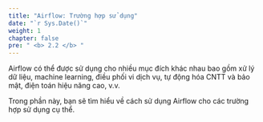 ```yaml
---
title: "Airflow: Trường hợp sử dụng"
date: "`r Sys.Date()`"
weight: 1
chapter: false
pre: " <b> 2.2 </b> "
---
```



Airflow có thể được sử dụng cho nhiều mục đích khác nhau bao gồm xử lý dữ liệu, machine learning, điều phối vi dịch vụ,
tự động hóa CNTT và bảo mật, điện toán hiệu năng cao, v.v.

Trong phần này, bạn sẽ tìm hiểu về cách sử dụng Airflow cho các trường hợp sử dụng cụ thể.



